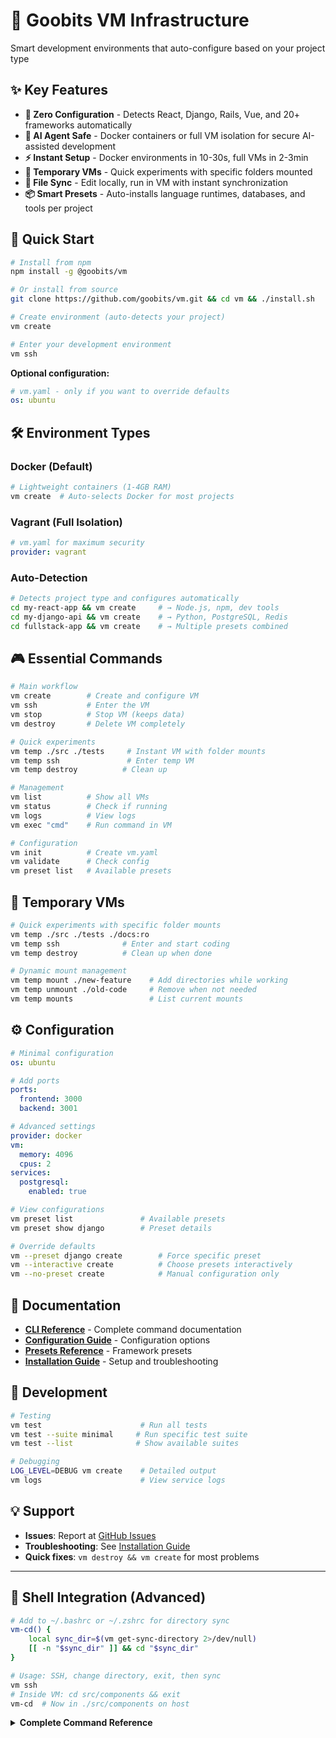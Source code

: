 # 🚀 Goobits VM Infrastructure
Smart development environments that auto-configure based on your project type

## ✨ Key Features
- **🎯 Zero Configuration** - Detects React, Django, Rails, Vue, and 20+ frameworks automatically
- **🔐 AI Agent Safe** - Docker containers or full VM isolation for secure AI-assisted development
- **⚡ Instant Setup** - Docker environments in 10-30s, full VMs in 2-3min
- **🧪 Temporary VMs** - Quick experiments with specific folders mounted
- **🔄 File Sync** - Edit locally, run in VM with instant synchronization
- **📦 Smart Presets** - Auto-installs language runtimes, databases, and tools per project

## 🚀 Quick Start

```bash
# Install from npm
npm install -g @goobits/vm

# Or install from source
git clone https://github.com/goobits/vm.git && cd vm && ./install.sh

# Create environment (auto-detects your project)
vm create

# Enter your development environment
vm ssh
```

**Optional configuration:**
```yaml
# vm.yaml - only if you want to override defaults
os: ubuntu
```

## 🛠️ Environment Types

### Docker (Default)
```bash
# Lightweight containers (1-4GB RAM)
vm create  # Auto-selects Docker for most projects
```

### Vagrant (Full Isolation)
```yaml
# vm.yaml for maximum security
provider: vagrant
```

### Auto-Detection
```bash
# Detects project type and configures automatically
cd my-react-app && vm create     # → Node.js, npm, dev tools
cd my-django-api && vm create    # → Python, PostgreSQL, Redis
cd fullstack-app && vm create    # → Multiple presets combined
```

## 🎮 Essential Commands

```bash
# Main workflow
vm create        # Create and configure VM
vm ssh           # Enter the VM
vm stop          # Stop VM (keeps data)
vm destroy       # Delete VM completely

# Quick experiments
vm temp ./src ./tests     # Instant VM with folder mounts
vm temp ssh               # Enter temp VM
vm temp destroy          # Clean up

# Management
vm list          # Show all VMs
vm status        # Check if running
vm logs          # View logs
vm exec "cmd"    # Run command in VM

# Configuration
vm init          # Create vm.yaml
vm validate      # Check config
vm preset list   # Available presets
```

## 🧪 Temporary VMs

```bash
# Quick experiments with specific folder mounts
vm temp ./src ./tests ./docs:ro
vm temp ssh              # Enter and start coding
vm temp destroy          # Clean up when done

# Dynamic mount management
vm temp mount ./new-feature    # Add directories while working
vm temp unmount ./old-code     # Remove when not needed
vm temp mounts                 # List current mounts
```

## ⚙️ Configuration

```yaml
# Minimal configuration
os: ubuntu

# Add ports
ports:
  frontend: 3000
  backend: 3001

# Advanced settings
provider: docker
vm:
  memory: 4096
  cpus: 2
services:
  postgresql:
    enabled: true
```

```bash
# View configurations
vm preset list               # Available presets
vm preset show django        # Preset details

# Override defaults
vm --preset django create        # Force specific preset
vm --interactive create          # Choose presets interactively
vm --no-preset create            # Manual configuration only
```

## 📖 Documentation
- **[CLI Reference](CLI.md)** - Complete command documentation
- **[Configuration Guide](CONFIGURATION.md)** - Configuration options
- **[Presets Reference](PRESETS.md)** - Framework presets
- **[Installation Guide](INSTALLATION.md)** - Setup and troubleshooting

## 🧪 Development

```bash
# Testing
vm test                      # Run all tests
vm test --suite minimal     # Run specific test suite
vm test --list              # Show available suites

# Debugging
LOG_LEVEL=DEBUG vm create    # Detailed output
vm logs                      # View service logs
```

## 💡 Support
- **Issues**: Report at [GitHub Issues](https://github.com/goobits/vm/issues)
- **Troubleshooting**: See [Installation Guide](INSTALLATION.md#troubleshooting)
- **Quick fixes**: `vm destroy && vm create` for most problems

---

## 🔄 Shell Integration (Advanced)

```bash
# Add to ~/.bashrc or ~/.zshrc for directory sync
vm-cd() {
    local sync_dir=$(vm get-sync-directory 2>/dev/null)
    [[ -n "$sync_dir" ]] && cd "$sync_dir"
}

# Usage: SSH, change directory, exit, then sync
vm ssh
# Inside VM: cd src/components && exit
vm-cd  # Now in ./src/components on host
```

<details>
<summary><strong>Complete Command Reference</strong></summary>

### VM Lifecycle
```bash
vm create                    # Create new VM with provisioning
vm start                     # Start existing VM
vm stop                      # Stop VM (keeps data)
vm restart                   # Restart without reprovisioning
vm ssh                       # Connect to VM
vm destroy                   # Delete VM completely
vm status                    # Check if running
vm provision                 # Re-run provisioning
```

### Temporary VMs
```bash
vm temp <folders>            # Create ephemeral VM
vm temp ssh [-c cmd]         # SSH or run command
vm temp destroy              # Clean up
vm temp mount <path>         # Add mount to running VM
vm temp unmount <path>       # Remove mount
vm temp mounts               # List current mounts
```

### Configuration
```bash
vm init                      # Create vm.yaml
vm generate                  # Generate config by composing services
vm validate                  # Check config
vm preset list               # Show presets
vm preset show <name>        # Preset details
```

### Advanced
```bash
vm exec <command>            # Execute command in VM
vm logs                      # View logs
vm --config custom.yaml ssh # Use specific config
```

</details>